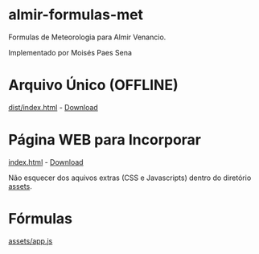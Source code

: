 # almir-formulas-met
Formulas de Meteorologia para Almir Venancio.

Implementado por Moisés Paes Sena

# Arquivo Único (OFFLINE)

[dist/index.html](dist/index.html) - [Download](https://github.com/unapu-go/almir-formulas-met/raw/main/dist/index.html)

 

# Página WEB para Incorporar

[index.html](index.html) - [Download](https://github.com/unapu-go/almir-formulas-met/raw/main/index.html)

Não esquecer dos aquivos extras (CSS e Javascripts) dentro do diretório [assets](assets). 

# Fórmulas

[assets/app.js](assets/app.js)

